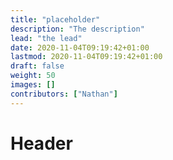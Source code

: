 ```yaml
---
title: "placeholder"
description: "The description"
lead: "the lead"
date: 2020-11-04T09:19:42+01:00
lastmod: 2020-11-04T09:19:42+01:00
draft: false
weight: 50
images: []
contributors: ["Nathan"]
---
```



# Header